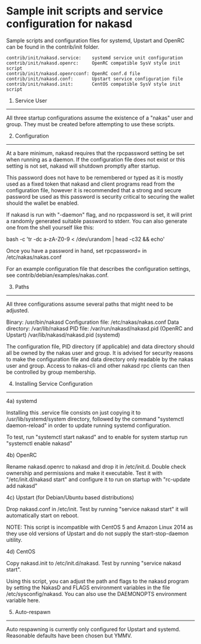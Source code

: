 Sample init scripts and service configuration for nakasd
==========================================================

Sample scripts and configuration files for systemd, Upstart and OpenRC
can be found in the contrib/init folder.

    contrib/init/nakasd.service:    systemd service unit configuration
    contrib/init/nakasd.openrc:     OpenRC compatible SysV style init script
    contrib/init/nakasd.openrcconf: OpenRC conf.d file
    contrib/init/nakasd.conf:       Upstart service configuration file
    contrib/init/nakasd.init:       CentOS compatible SysV style init script

1. Service User
---------------------------------

All three startup configurations assume the existence of a "nakas" user
and group.  They must be created before attempting to use these scripts.

2. Configuration
---------------------------------

At a bare minimum, nakasd requires that the rpcpassword setting be set
when running as a daemon.  If the configuration file does not exist or this
setting is not set, nakasd will shutdown promptly after startup.

This password does not have to be remembered or typed as it is mostly used
as a fixed token that nakasd and client programs read from the configuration
file, however it is recommended that a strong and secure password be used
as this password is security critical to securing the wallet should the
wallet be enabled.

If nakasd is run with "-daemon" flag, and no rpcpassword is set, it will
print a randomly generated suitable password to stderr.  You can also
generate one from the shell yourself like this:

bash -c 'tr -dc a-zA-Z0-9 < /dev/urandom | head -c32 && echo'

Once you have a password in hand, set rpcpassword= in /etc/nakas/nakas.conf

For an example configuration file that describes the configuration settings,
see contrib/debian/examples/nakas.conf.

3. Paths
---------------------------------

All three configurations assume several paths that might need to be adjusted.

Binary:              /usr/bin/nakasd
Configuration file:  /etc/nakas/nakas.conf
Data directory:      /var/lib/nakasd
PID file:            /var/run/nakasd/nakasd.pid (OpenRC and Upstart)
                     /var/lib/nakasd/nakasd.pid (systemd)

The configuration file, PID directory (if applicable) and data directory
should all be owned by the nakas user and group.  It is advised for security
reasons to make the configuration file and data directory only readable by the
nakas user and group.  Access to nakas-cli and other nakasd rpc clients
can then be controlled by group membership.

4. Installing Service Configuration
-----------------------------------

4a) systemd

Installing this .service file consists on just copying it to
/usr/lib/systemd/system directory, followed by the command
"systemctl daemon-reload" in order to update running systemd configuration.

To test, run "systemctl start nakasd" and to enable for system startup run
"systemctl enable nakasd"

4b) OpenRC

Rename nakasd.openrc to nakasd and drop it in /etc/init.d.  Double
check ownership and permissions and make it executable.  Test it with
"/etc/init.d/nakasd start" and configure it to run on startup with
"rc-update add nakasd"

4c) Upstart (for Debian/Ubuntu based distributions)

Drop nakasd.conf in /etc/init.  Test by running "service nakasd start"
it will automatically start on reboot.

NOTE: This script is incompatible with CentOS 5 and Amazon Linux 2014 as they
use old versions of Upstart and do not supply the start-stop-daemon uitility.

4d) CentOS

Copy nakasd.init to /etc/init.d/nakasd. Test by running "service nakasd start".

Using this script, you can adjust the path and flags to the nakasd program by
setting the NakasD and FLAGS environment variables in the file
/etc/sysconfig/nakasd. You can also use the DAEMONOPTS environment variable here.

5. Auto-respawn
-----------------------------------

Auto respawning is currently only configured for Upstart and systemd.
Reasonable defaults have been chosen but YMMV.
